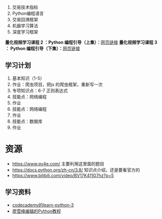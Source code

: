 



1. 交易技术指标
2. Python编程语言
3. 交易回溯框架
4. 机器学习算法
5. 深度学习框架



**量化视频学习课程 2 ：Python 编程引导（上集）：**[网页链接](http://www.bilibili.com/video/av4220609/)
**量化视频学习课程 3 ： Python 编程引导（下集）：**[网页链接](http://www.bilibili.com/video/av4220647/)

## 学习计划



1. 基本知识（1-5）
2. 作业：爬虫项目，把js 的爬虫框架，重新写一次
3. 专项知识点：6-7 正则表达式
4. 技能点：网络编程
5. 作业
6. 技能点：网络编程
7. 作业
8. 技能点：数据库
9. 作业



# 资源

- https://www.py4e.com/ 主要利用这里面的题目
- https://docs.python.org/zh-cn/3.8/ 知识点介绍，还是要看官方的
- https://www.bilibili.com/video/BV17K411G7hz?p=5

## 学习资料

- [codecademy的learn-python-3](https://www.codecademy.com/courses/learn-python-3)
- [廖雪峰编辑的Python教程](https://www.liaoxuefeng.com/wiki/1016959663602400)


